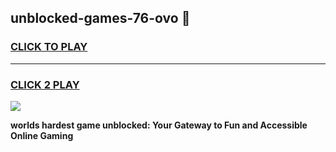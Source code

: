 
## unblocked-games-76-ovo 👋
<h3>
<a href="https://premium.freeplayer.one?title=unblocked-games-76-ovo&ref=14F">CLICK TO PLAY</a></h3>
<hr>

<h3>
<a href="https://premium.freeplayer.one?title=unblocked-games-76-ovo&ref=14F">CLICK 2 PLAY</a>
  
</h3>

<a href="https://premium.freeplayer.one?title=unblocked-games-76-ovo&ref=12F/"><img src="https://clearcache.store/games.png"></a>


**worlds hardest game unblocked: Your Gateway to Fun and Accessible Online Gaming**
